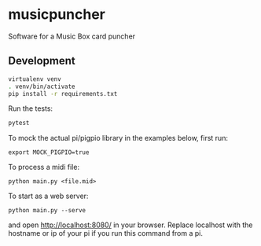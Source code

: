 # musicpuncher
Software for a Music Box card puncher

## Development

```bash
virtualenv venv
. venv/bin/activate
pip install -r requirements.txt
```

Run the tests:

```bash
pytest
```

To mock the actual pi/pigpio library in the examples below, first run:
```commandline
export MOCK_PIGPIO=true
```

To process a midi file:
```commandline
python main.py <file.mid>
```

To start as a web server:
```commandline
python main.py --serve
```
and open [http://localhost:8080/](http://localhost:8080/) in your browser. Replace localhost with the hostname or ip of your pi if you run this command from a pi.
